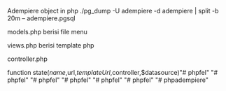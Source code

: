 Adempiere object in php
./pg_dump -U adempiere -d adempiere | split -b 20m – adempiere.pgsql

models.php
      berisi file menu

views.php
      berisi template php

controller.php

function state($name,$url,$templateUrl,$controller,$datasource)"# phpfel" 
"# phpfel" 
"# phpfel" 
"# phpfel" 
"# phpfel" 
"# phpfel" 
"# phpadempiere" 
